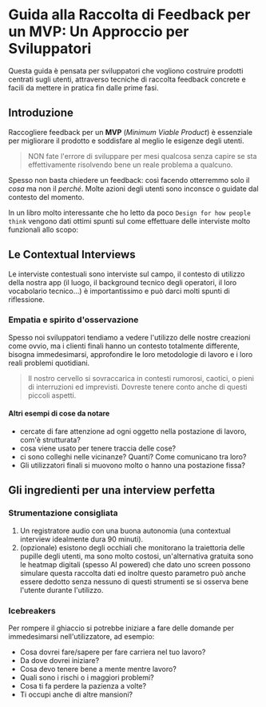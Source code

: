 # Guida alla Raccolta di Feedback per un MVP: Un Approccio per Sviluppatori

Questa guida è pensata per sviluppatori che vogliono costruire prodotti centrati sugli utenti, attraverso tecniche di raccolta feedback concrete e facili da mettere in pratica fin dalle prime fasi.

## Introduzione

Raccogliere feedback per un **MVP** (_Minimum Viable Product_) è essenziale per migliorare il prodotto e soddisfare al meglio le esigenze degli utenti.

> NON fate l'errore di sviluppare per mesi qualcosa senza capire se sta effettivamente risolvendo bene un reale problema a qualcuno.

Spesso non basta chiedere un feedback: così facendo otterremmo solo il _cosa_ ma non il _perché_. Molte azioni degli utenti sono inconsce o guidate dal contesto del momento.

In un libro molto interessante che ho letto da poco `Design for how people think` vengono dati ottimi spunti sul come effettuare delle interviste molto funzionali allo scopo:

## Le Contextual Interviews

Le interviste contestuali sono interviste sul campo, il contesto di utilizzo della nostra app (il luogo, il background tecnico degli operatori, il loro vocabolario tecnico...) è importantissimo e può darci molti spunti di riflessione.

### Empatia e spirito d'osservazione

Spesso noi sviluppatori tendiamo a vedere l'utilizzo delle nostre creazioni come ovvio, ma i clienti finali hanno un contesto totalmente differente, bisogna immedesimarsi, approfondire le loro metodologie di lavoro e i loro reali problemi quotidiani.

> Il nostro cervello si sovraccarica in contesti rumorosi, caotici, o pieni di interruzioni ed imprevisti. Dovreste tenere conto anche di questi piccoli aspetti.

#### Altri esempi di cose da notare

- cercate di fare attenzione ad ogni oggetto nella postazione di lavoro, com'è strutturata?
- cosa viene usato per tenere traccia delle cose?
- ci sono colleghi nelle vicinanze? Quanti? Come comunicano tra loro?
- Gli utilizzatori finali si muovono molto o hanno una postazione fissa?

## Gli ingredienti per una interview perfetta

### Strumentazione consigliata

1. Un registratore audio con una buona autonomia (una contextual interview idealmente dura 90 minuti).
2. (opzionale) esistono degli occhiali che monitorano la traiettoria delle pupille degli utenti, ma sono molto costosi, un'alternativa gratuita sono le heatmap digitali (spesso AI powered) che dato uno screen possono simulare questa raccolta dati ed inoltre questo parametro può anche essere dedotto senza nessuno di questi strumenti se si osserva bene l'utente durante l'utilizzo.

### Icebreakers

Per rompere il ghiaccio si potrebbe iniziare a fare delle domande per immedesimarsi nell'utilizzatore, ad esempio:

- Cosa dovrei fare/sapere per fare carriera nel tuo lavoro?
- Da dove dovrei iniziare?
- Cosa devo tenere bene a mente mentre lavoro?
- Quali sono i rischi o i maggiori problemi?
- Cosa ti fa perdere la pazienza a volte?
- Ti occupi anche di altre mansioni?
